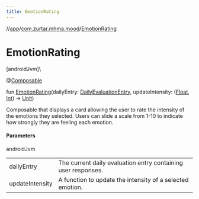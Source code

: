 ```yaml
---
title: EmotionRating
---
```

//[app](../../index.html)/[com.zurtar.mhma.mood](index.html)/[EmotionRating](-emotion-rating.html)



# EmotionRating



[androidJvm]\




@[Composable](https://developer.android.com/reference/kotlin/androidx/compose/runtime/Composable.html)



fun [EmotionRating](-emotion-rating.html)(dailyEntry: [DailyEvaluationEntry](../com.zurtar.mhma.data/-daily-evaluation-entry/index.html), updateIntensity: ([Float](https://kotlinlang.org/api/core/kotlin-stdlib/kotlin/-float/index.html), [Int](https://kotlinlang.org/api/core/kotlin-stdlib/kotlin/-int/index.html)) -&gt; [Unit](https://kotlinlang.org/api/core/kotlin-stdlib/kotlin/-unit/index.html))



Composable that displays a card allowing the user to rate the intensity of the emotions they selected. Users can slide a scale from 1-10 to indicate how strongly they are feeling each emotion.



#### Parameters


androidJvm

| | |
|---|---|
| dailyEntry | The current daily evaluation entry containing user responses. |
| updateIntensity | A function to update the intensity of a selected emotion. |



